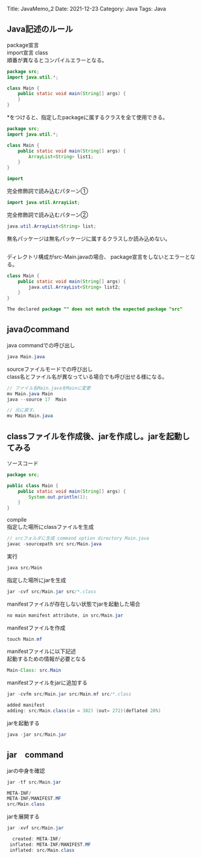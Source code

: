 Title: JavaMemo_2
Date: 2021-12-23
Category: Java
Tags: Java

## Java記述のルール  
package宣言  
import宣言
class  
順番が異なるとコンパイルエラーとなる。  

```Java
package src;
import java.util.*;

class Main {
    public static void main(String[] args) {
    }
}
```

*をつけると、指定したpackageに属するクラスを全て使用できる。  
```Java
package src;
import java.util.*;

class Main {
    public static void main(String[] args) {
        ArrayList<String> list1;
    }
}
```

```Java
import 
```

完全修飾詞で読み込むパターン①
```Java
import java.util.ArrayList;
```

完全修飾詞で読み込むパターン②
```Java
java.util.ArrayList<String> list;
```
無名パッケージは無名パッケージに属するクラスしか読み込めない。

```Java

```

ディレクトリ構成がsrc-Main.javaの場合、
package宣言をしないとエラーとなる。  
```Java
class Main {
    public static void main(String[] args) {
        java.util.ArrayList<String> list2;
    }
}
```

```Java
The declared package "" does not match the expected package "src"
```

## javaのcommand
java commandでの呼び出し
```Java
java Main.java
```

sourceファイルモードでの呼び出し  
class名とファイル名が異なっている場合でも呼び出せる様になる。  
```Java
// ファイル名Main.javaをMainに変更
mv Main.java Main
java --source 17  Main
```

```Java
// 元に戻す。
mv Main Main.java
```

## classファイルを作成後、jarを作成し。jarを起動してみる
ソースコード  
```Java
package src;

public class Main {
    public static void main(String[] args) {
        System.out.println(1);
    }
}
```


compile   
指定した場所にclassファイルを生成
```Java
// srcフォルダに生成 command option directory Main.java
javac -sourcepath src src/Main.java
```

実行
```Java 
java src/Main
```

指定した場所にjarを生成
```Java
jar -cvf src/Main.jar src/*.class
```

manifestファイルが存在しない状態でjarを起動した場合  
```Java
no main manifest attribute, in src/Main.jar
```

manifestファイルを作成
```Java
touch Main.mf
```
manifestファイルに以下記述  
起動するための情報が必要となる  
```Java
Main-Class: src.Main
```

manifestファイルをjarに追加する
```Java
jar -cvfm src/Main.jar src/Main.mf src/*.class
```

```Java
added manifest
adding: src/Main.class(in = 382) (out= 272)(deflated 28%)
```

jarを起動する
```Java
java -jar src/Main.jar
```

## jar　command

jarの中身を確認
```Java
jar -tf src/Main.jar
```

```java
META-INF/
META-INF/MANIFEST.MF
src/Main.class
```

jarを展開する
```Java
jar -xvf src/Main.jar
```

```Java
  created: META-INF/
 inflated: META-INF/MANIFEST.MF
 inflated: src/Main.class
```